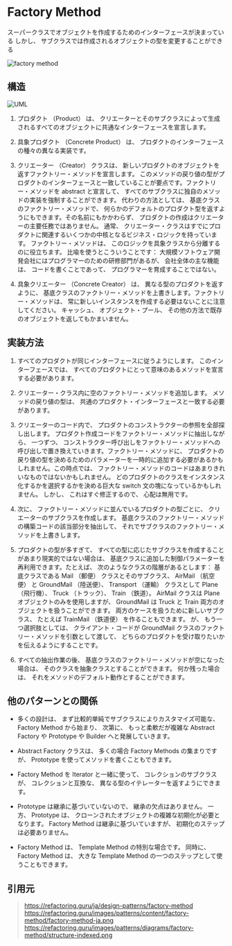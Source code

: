 # Factory Method

スーパークラスでオブジェクトを作成するためのインターフェースが決まっている
しかし、 サブクラスでは作成されるオブジェクトの型を変更することができる

![factory method](https://refactoring.guru/images/patterns/content/factory-method/factory-method-ja.png)

## 構造
![UML](https://refactoring.guru/images/patterns/diagrams/factory-method/structure-indexed.png)

1. プロダクト （Product） は、 クリエーターとそのサブクラスによって生成されるすべてのオブジェクトに共通なインターフェースを宣言します。

2. 具象プロダクト （Concrete Product） は、 プロダクトのインターフェースの種々の異なる実装です。

3. クリエーター （Creator） クラスは、 新しいプロダクトのオブジェクトを返すファクトリー・メソッドを宣言します。 このメソッドの戻り値の型がプロダクトのインターフェースと一致していることが要点です。ファクトリー・メソッドを abstract と宣言して、 すべてのサブクラスに独自のメソッドの実装を強制することができます。 代わりの方法としては、 基底クラスのファクトリー・メソッドで、 何らかのデフォルトのプロダクト型を返すようにもできます。その名前にもかかわらず、 プロダクトの作成はクリエーターの主要任務ではありません。 通常、 クリエーター・クラスはすでにプロダクトに関連するいくつかの中核となるビジネス・ロジックを持っています。 ファクトリー・メソッドは、 このロジックを具象クラスから分離するのに役立ちます。 比喩を使うとこういうことです： 大規模ソフトウェア開発会社にはプログラマーのための研修部門があるが、 会社全体の主な機能は、 コードを書くことであって、 プログラマーを育成することではない。

4. 具象クリエーター （Concrete Creator） は、 異なる型のプロダクトを返すように、 基底クラスのファクトリー・メソッドを上書きします。ファクトリー・メソッドは、 常に新しいインスタンスを作成する必要はないことに注意してください。 キャッシュ、 オブジェクト・プール、 その他の方法で既存のオブジェクトを返してもかまいません。

## 実装方法
1. すべてのプロダクトが同じインターフェースに従うようにします。 このインターフェースでは、 すべてのプロダクトにとって意味のあるメソッドを宣言する必要があります。

2. クリエーター・クラス内に空のファクトリー・メソッドを追加します。 メソッドの戻り値の型は、 共通のプロダクト・インターフェースと一致する必要があります。

3. クリエーターのコード内で、 プロダクトのコンストラクターの参照を全部探し出します。 プロダクト作成コードをファクトリー・メソッドに抽出しながら、 一つずつ、 コンストラクター呼び出しをファクトリー・メソッドへの呼び出しで置き換えていきます。ファクトリー・メソッドに、 プロダクトの戻り値の型を決めるためのパラメーターを一時的に追加する必要があるかもしれません。この時点では、 ファクトリー・メソッドのコードはあまりきれいなものではないかもしれません。 どのプロダクトのクラスをインスタンス化するかを選択するかを決める巨大な switch 文の塊になっているかもしれません。 しかし、 これはすぐ修正するので、 心配は無用です。

4. 次に、 ファクトリー・メソッドに並んでいるプロダクトの型ごとに、 クリエーターのサブクラスを作成します。 基底クラスのファクトリー・メソッドの構築コードの該当部分を抽出して、 それでサブクラスのファクトリー・メソッドを上書きします。

5. プロダクトの型が多すぎて、 すべての型に応じたサブクラスを作成することがあまり現実的ではない場合は、 基底クラスに追加した制御パラメーターを再利用できます。たとえば、 次のようなクラスの階層があるとします： 基底クラスである Mail （郵便） クラスとそのサブクラス、 Air­Mail （航空便） と Ground­Mail （陸送便）、 Transport （運輸） クラスとして Plane （飛行機）、 Truck （トラック）、 Train （鉄道）。 Air­Mail クラスは Plane オブジェクトのみを使用しますが、 Ground­Mail は Truck と Train 両方のオブジェクトを扱うことができます。 両方のケースを扱うために新しいサブクラス、 たとえば Train­Mail （鉄道便） を作ることもできます。 が、 もう一つ選択肢としては、 クライアント・コードが Ground­Mail クラスのファクトリー・メソッドを引数として渡して、 どちらのプロダクトを受け取りたいかを伝えるようにすることです。

6. すべての抽出作業の後、 基底クラスのファクトリー・メソッドが空になった場合は、 そのクラスを抽象クラスとすることができます。 何か残った場合は、 それをメソッドのデフォルト動作とすることができます。

## 他のパターンとの関係
- 多くの設計は、 まず比較的単純でサブクラスによりカスタマイズ可能な、 Factory Method から始まり、 次第に、 もっと柔軟だが複雑な Abstract Factory や Prototype や Builder へと発展していきます。

- Abstract Factory クラスは、 多くの場合 Factory Methods の集まりですが、 Prototype を使ってメソッドを書くこともできます。

- Factory Method を Iterator と一緒に使って、 コレクションのサブクラスが、 コレクションと互換な、 異なる型のイテレーターを返すようにできます。

- Prototype は継承に基づいていないので、 継承の欠点はありません。 一方、 Prototype は、 クローンされたオブジェクトの複雑な初期化が必要となります。 Factory Method は継承に基づいていますが、 初期化のステップは必要ありません。

- Factory Method は、 Template Method の特別な場合です。 同時に、 Factory Method は、 大きな Template Method の一つのステップとして使うこともできます。

## 引用元
> https://refactoring.guru/ja/design-patterns/factory-method
> https://refactoring.guru/images/patterns/content/factory-method/factory-method-ja.png
> https://refactoring.guru/images/patterns/diagrams/factory-method/structure-indexed.png